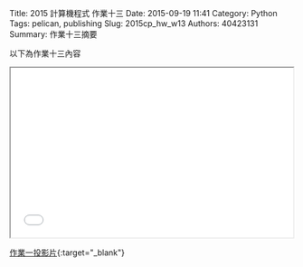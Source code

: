 Title: 2015 計算機程式 作業十三
Date: 2015-09-19 11:41
Category: Python
Tags: pelican, publishing
Slug: 2015cp_hw_w13
Authors: 40423131
Summary: 作業十三摘要

以下為作業十三內容



<iframe src="40423131_cp_w13_p.html" width="500" height="300"></iframe>

[作業一投影片](40423131_cp_w13_p.html){:target="_blank"}


